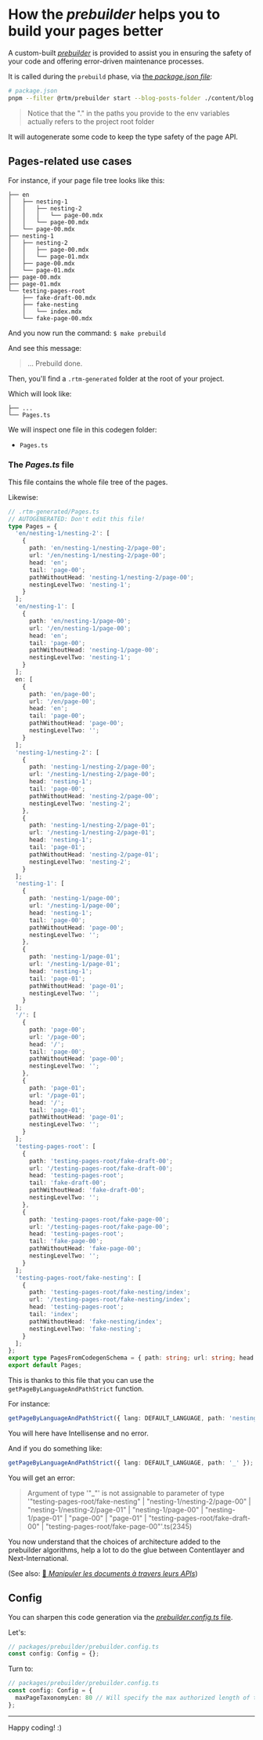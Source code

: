 # How the _prebuilder_ helps you to build your pages better

A custom-built [_prebuilder_](/packages/prebuilder/) is provided to assist you in ensuring the safety of your code and offering error-driven
maintenance processes.

It is called during the `prebuild` phase, via [the _package.json file_](/package.json):

```bash
# package.json
pnpm --filter @rtm/prebuilder start --blog-posts-folder ./content/blog --i18n-locales-schema ./src/i18n/locales/schema.ts
```

> Notice that the "." in the paths you provide to the env variables actually refers to the project root folder

It will autogenerate some code to keep the type safety of the page API.

## Pages-related use cases

For instance, if your page file tree looks like this:

```
├── en
│   ├── nesting-1
│   │   ├── nesting-2
│   │   │   └── page-00.mdx
│   │   └── page-00.mdx
│   └── page-00.mdx
├── nesting-1
│   ├── nesting-2
│   │   ├── page-00.mdx
│   │   └── page-01.mdx
│   ├── page-00.mdx
│   └── page-01.mdx
├── page-00.mdx
├── page-01.mdx
└── testing-pages-root
    ├── fake-draft-00.mdx
    ├── fake-nesting
    │   └── index.mdx
    └── fake-page-00.mdx
```

And you now run the command: `$ make prebuild`

And see this message:

> ... Prebuild done.

Then, you'll find a `.rtm-generated` folder at the root of your project.

Which will look like:

```
├── ...
└── Pages.ts
```

We will inspect one file in this codegen folder:

- `Pages.ts`

### The _Pages.ts_ file

This file contains the whole file tree of the pages.

Likewise:

```ts
// .rtm-generated/Pages.ts
// AUTOGENERATED: Don't edit this file!
type Pages = {
  'en/nesting-1/nesting-2': [
    {
      path: 'en/nesting-1/nesting-2/page-00';
      url: '/en/nesting-1/nesting-2/page-00';
      head: 'en';
      tail: 'page-00';
      pathWithoutHead: 'nesting-1/nesting-2/page-00';
      nestingLevelTwo: 'nesting-1';
    }
  ];
  'en/nesting-1': [
    {
      path: 'en/nesting-1/page-00';
      url: '/en/nesting-1/page-00';
      head: 'en';
      tail: 'page-00';
      pathWithoutHead: 'nesting-1/page-00';
      nestingLevelTwo: 'nesting-1';
    }
  ];
  en: [
    {
      path: 'en/page-00';
      url: '/en/page-00';
      head: 'en';
      tail: 'page-00';
      pathWithoutHead: 'page-00';
      nestingLevelTwo: '';
    }
  ];
  'nesting-1/nesting-2': [
    {
      path: 'nesting-1/nesting-2/page-00';
      url: '/nesting-1/nesting-2/page-00';
      head: 'nesting-1';
      tail: 'page-00';
      pathWithoutHead: 'nesting-2/page-00';
      nestingLevelTwo: 'nesting-2';
    },
    {
      path: 'nesting-1/nesting-2/page-01';
      url: '/nesting-1/nesting-2/page-01';
      head: 'nesting-1';
      tail: 'page-01';
      pathWithoutHead: 'nesting-2/page-01';
      nestingLevelTwo: 'nesting-2';
    }
  ];
  'nesting-1': [
    {
      path: 'nesting-1/page-00';
      url: '/nesting-1/page-00';
      head: 'nesting-1';
      tail: 'page-00';
      pathWithoutHead: 'page-00';
      nestingLevelTwo: '';
    },
    {
      path: 'nesting-1/page-01';
      url: '/nesting-1/page-01';
      head: 'nesting-1';
      tail: 'page-01';
      pathWithoutHead: 'page-01';
      nestingLevelTwo: '';
    }
  ];
  '/': [
    {
      path: 'page-00';
      url: '/page-00';
      head: '/';
      tail: 'page-00';
      pathWithoutHead: 'page-00';
      nestingLevelTwo: '';
    },
    {
      path: 'page-01';
      url: '/page-01';
      head: '/';
      tail: 'page-01';
      pathWithoutHead: 'page-01';
      nestingLevelTwo: '';
    }
  ];
  'testing-pages-root': [
    {
      path: 'testing-pages-root/fake-draft-00';
      url: '/testing-pages-root/fake-draft-00';
      head: 'testing-pages-root';
      tail: 'fake-draft-00';
      pathWithoutHead: 'fake-draft-00';
      nestingLevelTwo: '';
    },
    {
      path: 'testing-pages-root/fake-page-00';
      url: '/testing-pages-root/fake-page-00';
      head: 'testing-pages-root';
      tail: 'fake-page-00';
      pathWithoutHead: 'fake-page-00';
      nestingLevelTwo: '';
    }
  ];
  'testing-pages-root/fake-nesting': [
    {
      path: 'testing-pages-root/fake-nesting/index';
      url: '/testing-pages-root/fake-nesting/index';
      head: 'testing-pages-root';
      tail: 'index';
      pathWithoutHead: 'fake-nesting/index';
      nestingLevelTwo: 'fake-nesting';
    }
  ];
};
export type PagesFromCodegenSchema = { path: string; url: string; head: string; tail: string; pathWithoutHead: string; nestingLevelTwo: string };
export default Pages;
```

This is thanks to this file that you can use the `getPageByLanguageAndPathStrict` function.

For instance:

```ts
getPageByLanguageAndPathStrict({ lang: DEFAULT_LANGUAGE, path: 'nesting-1/nesting-2/page-00' });
```

You will here have Intellisense and no error.

And if you do something like:

```ts
getPageByLanguageAndPathStrict({ lang: DEFAULT_LANGUAGE, path: '_' });
```

You will get an error:

> Argument of type '"\_"' is not assignable to parameter of type '"testing-pages-root/fake-nesting" | "nesting-1/nesting-2/page-00" |
> "nesting-1/nesting-2/page-01" | "nesting-1/page-00" | "nesting-1/page-01" | "page-00" | "page-01" | "testing-pages-root/fake-draft-00" |
> "testing-pages-root/fake-page-00"'.ts(2345)

You now understand that the choices of architecture added to the prebuilder algorithms, help a lot to do the glue between Contentlayer and
Next-International.

(See also: [🥖 _Manipuler les documents à travers leurs APIs_](https://www.youtube.com/watch?v=KuqgybpPrZA))

## Config

You can sharpen this code generation via the [_prebuilder.config.ts_ file](/packages/prebuilder/prebuilder.config.ts).

Let's:

```ts
// packages/prebuilder/prebuilder.config.ts
const config: Config = {};
```

Turn to:

```ts
// packages/prebuilder/prebuilder.config.ts
const config: Config = {
  maxPageTaxonomyLen: 80 // Will specify the max authorized length of the names of your nestings and slugs to 80
};
```

---

Happy coding! :)
